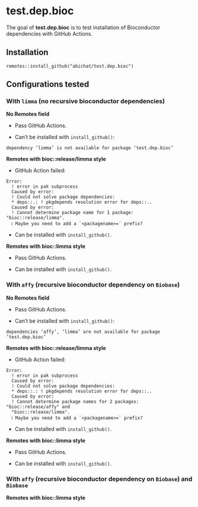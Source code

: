 
<!-- README.md is generated from README.Rmd. Please edit that file -->

# test.dep.bioc

The goal of **test.dep.bioc** is to test installation of Bioconductor
dependencies with GitHub Actions.

## Installation

    remotes::install_github("abichat/test.dep.bioc")

## Configurations tested

### With `limma` (no recursive bioconductor dependencies)

**No Remotes field**

- Pass GitHub Actions.

- Can’t be installed with `install_github()`:

<!-- -->

    dependency ‘limma’ is not available for package ‘test.dep.bioc’

**Remotes with bioc::release/limma style**

- GitHub Action failed:

<!-- -->

    Error: 
      ! error in pak subprocess
      Caused by error: 
      ! Could not solve package dependencies:
      * deps::.: ! pkgdepends resolution error for deps::..
      Caused by error: 
      ! Cannot determine package name for 1 package: "bioc::release/limma".
      ℹ Maybe you need to add a `<packagename>=` prefix?

- Can be installed with `install_github()`.

**Remotes with bioc::limma style**

- Pass GitHub Actions.

- Can be installed with `install_github()`.

### With `affy` (recursive bioconductor dependency on `Biobase`)

**No Remotes field**

- Pass GitHub Actions.

- Can’t be installed with `install_github()`:

<!-- -->

    dependencies ‘affy’, ‘limma’ are not available for package ‘test.dep.bioc’

**Remotes with bioc::release/limma style**

- GitHub Action failed:

<!-- -->

    Error: 
      ! error in pak subprocess
      Caused by error: 
      ! Could not solve package dependencies:
      * deps::.: ! pkgdepends resolution error for deps::..
      Caused by error: 
      ! Cannot determine package names for 2 packages: "bioc::release/affy" and
      "bioc::release/limma".
      ℹ Maybe you need to add a `<packagename>=` prefix?

- Can be installed with `install_github()`.

**Remotes with bioc::limma style**

- Pass GitHub Actions.

- Can be installed with `install_github()`.

### With `affy` (recursive bioconductor dependency on `Biobase`) and `Biobase`

**Remotes with bioc::limma style**
